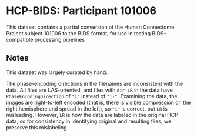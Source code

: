 # HCP-BIDS: Participant 101006

This dataset contains a partial conversion of the Human Connectome Project
subject 101006 to the BIDS format, for use in testing BIDS-compatible
processing pipelines

## Notes

This dataset was largely curated by hand.

The phase-encoding directions in the filenames are inconsistent with the data.
All files are LAS-oriented, and files with `dir-LR` in the data have
`PhaseEncodingDirection` of `"i"` instead of `"i-"`.
Examining the data, the images are right-to-left encoded (that is, there is
visible compression on the right hemisphere and spread in the left), so `"i"`
is correct, but `LR` is misleading.
However, `LR` is how the data are labeled in the original HCP data, so for
consistency in identifying original and resulting files, we preserve this
mislabeling.
